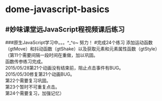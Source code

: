 # dome-javascript-basics
\#妙味课堂远JavaScript程视频课后练习
---------------------------------
###原生JavaScript学习中。。。^_^o~ 努力！
        \#完成24个练习
        添加运动函数（gtMove）和抖动函数（gtShake）以及获取元素和元素属性函数（gtStyle）
        （第11个需要间隔一段时间在重做，加以巩固。<br/>函数传参练习完成。<br/>2015/05/28第21个动画没有结束前，阻止点击事件有BUG。<br/>2015/05/30修复第21个动画BUG。<br/>第22个需要复习巩固。<br/>第23个暂时不可重复点击。<br/>第24个需要复习，加强记忆）
